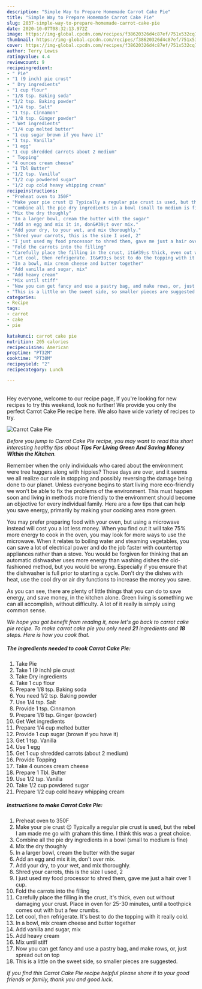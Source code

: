 ```yaml
---
description: "Simple Way to Prepare Homemade Carrot Cake Pie"
title: "Simple Way to Prepare Homemade Carrot Cake Pie"
slug: 2037-simple-way-to-prepare-homemade-carrot-cake-pie
date: 2020-10-07T08:32:13.972Z
image: https://img-global.cpcdn.com/recipes/f38620326d4c87ef/751x532cq70/carrot-cake-pie-recipe-main-photo.jpg
thumbnail: https://img-global.cpcdn.com/recipes/f38620326d4c87ef/751x532cq70/carrot-cake-pie-recipe-main-photo.jpg
cover: https://img-global.cpcdn.com/recipes/f38620326d4c87ef/751x532cq70/carrot-cake-pie-recipe-main-photo.jpg
author: Terry Lewis
ratingvalue: 4.4
reviewcount: 9
recipeingredient:
- " Pie"
- "1 (9 inch) pie crust"
- " Dry ingredients"
- "1 cup flour"
- "1/8 tsp. Baking soda"
- "1/2 tsp. Baking powder"
- "1/4 tsp. Salt"
- "1 tsp. Cinnamon"
- "1/8 tsp. Ginger powder"
- " Wet ingredients"
- "1/4 cup melted butter"
- "1 cup sugar brown if you have it"
- "1 tsp. Vanilla"
- "1 egg"
- "1 cup shredded carrots about 2 medium"
- " Topping"
- "4 ounces cream cheese"
- "1 Tbl Butter"
- "1/2 tsp. Vanilla"
- "1/2 cup powdered sugar"
- "1/2 cup cold heavy whipping cream"
recipeinstructions:
- "Preheat oven to 350F"
- "Make your pie crust 😉 Typically a regular pie crust is used, but the rebel I am made me go with graham this time. I think this was a great choice."
- "Combine all the pie dry ingredients in a bowl (small to medium is fine)"
- "Mix the dry thoughly"
- "In a larger bowl, cream the butter with the sugar"
- "Add an egg and mix it in, don&#39;t over mix."
- "Add your dry, to your wet, and mix thoroughly."
- "Shred your carrots, this is the size I used, 2"
- "I just used my food processor to shred them, gave me just a hair over 1 cup."
- "Fold the carrots into the filling"
- "Carefully place the filling in the crust, it&#39;s thick, even out without damaging your crust. Place in oven for 25-30 minutes, until a toothpick comes out with but a few crumbs."
- "Let cool, then refrigerate. It&#39;s best to do the topping with it really cold."
- "In a bowl, mix cream cheese and butter together"
- "Add vanilla and sugar, mix"
- "Add heavy cream"
- "Mix until stiff"
- "Now you can get fancy and use a pastry bag, and make rows, or, just spread out on top"
- "This is a little on the sweet side, so smaller pieces are suggested."
categories:
- Recipe
tags:
- carrot
- cake
- pie

katakunci: carrot cake pie 
nutrition: 205 calories
recipecuisine: American
preptime: "PT32M"
cooktime: "PT38M"
recipeyield: "2"
recipecategory: Lunch

---
```

<br>
Hey everyone, welcome to our recipe page, If you're looking for new recipes to try this weekend, look no further! We provide you only the perfect Carrot Cake Pie recipe here. We also have wide variety of recipes to try.
<br>


![Carrot Cake Pie](https://img-global.cpcdn.com/recipes/f38620326d4c87ef/751x532cq70/carrot-cake-pie-recipe-main-photo.jpg)

<i>Before you jump to Carrot Cake Pie recipe, you may want to read this short interesting healthy tips about 
<strong>Tips For Living Green And Saving Money Within the Kitchen</strong>.</i>
</br>

Remember when the only individuals who cared about the environment were tree huggers along with hippies? Those days are over, and it seems we all realize our role in stopping and possibly reversing the damage being done to our planet. Unless everyone begins to start living more eco-friendly we won't be able to fix the problems of the environment. This must happen soon and living in methods more friendly to the environment should become an objective for every individual family. Here are a few tips that can help you save energy, primarily by making your cooking area more green.

You may prefer preparing food with your oven, but using a microwave instead will cost you a lot less money. When you find out it will take 75% more energy to cook in the oven, you may look for more ways to use the microwave. When it relates to boiling water and steaming vegetables, you can save a lot of electrical power and do the job faster with countertop appliances rather than a stove. You would be forgiven for thinking that an automatic dishwasher uses more energy than washing dishes the old-fashioned method, but you would be wrong. Especially if you ensure that the dishwasher is full prior to starting a cycle. Don't dry the dishes with heat, use the cool dry or air dry functions to increase the money you save.

As you can see, there are plenty of little things that you can do to save energy, and save money, in the kitchen alone. Green living is something we can all accomplish, without difficulty. A lot of it really is simply using common sense.


<i>We hope you got benefit from reading it, now let's go back to carrot cake pie recipe. To make carrot cake pie you only need <strong>21</strong> ingredients and <strong>18</strong> steps. Here is how you cook that.
</i>

##### The ingredients needed to cook Carrot Cake Pie:

1. Take  Pie
1. Take 1 (9 inch) pie crust
1. Take  Dry ingredients
1. Take 1 cup flour
1. Prepare 1/8 tsp. Baking soda
1. You need 1/2 tsp. Baking powder
1. Use 1/4 tsp. Salt
1. Provide 1 tsp. Cinnamon
1. Prepare 1/8 tsp. Ginger (powder)
1. Get  Wet ingredients
1. Prepare 1/4 cup melted butter
1. Provide 1 cup sugar (brown if you have it)
1. Get 1 tsp. Vanilla
1. Use 1 egg
1. Get 1 cup shredded carrots (about 2 medium)
1. Provide  Topping
1. Take 4 ounces cream cheese
1. Prepare 1 Tbl. Butter
1. Use 1/2 tsp. Vanilla
1. Take 1/2 cup powdered sugar
1. Prepare 1/2 cup cold heavy whipping cream


##### Instructions to make Carrot Cake Pie:

1. Preheat oven to 350F
1. Make your pie crust 😉 Typically a regular pie crust is used, but the rebel I am made me go with graham this time. I think this was a great choice.
1. Combine all the pie dry ingredients in a bowl (small to medium is fine)
1. Mix the dry thoughly
1. In a larger bowl, cream the butter with the sugar
1. Add an egg and mix it in, don&#39;t over mix.
1. Add your dry, to your wet, and mix thoroughly.
1. Shred your carrots, this is the size I used, 2
1. I just used my food processor to shred them, gave me just a hair over 1 cup.
1. Fold the carrots into the filling
1. Carefully place the filling in the crust, it&#39;s thick, even out without damaging your crust. Place in oven for 25-30 minutes, until a toothpick comes out with but a few crumbs.
1. Let cool, then refrigerate. It&#39;s best to do the topping with it really cold.
1. In a bowl, mix cream cheese and butter together
1. Add vanilla and sugar, mix
1. Add heavy cream
1. Mix until stiff
1. Now you can get fancy and use a pastry bag, and make rows, or, just spread out on top
1. This is a little on the sweet side, so smaller pieces are suggested.


<i>If you find this Carrot Cake Pie recipe helpful please share it to your good friends or family, thank you and good luck.</i>
